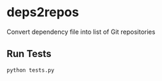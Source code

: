 # deps2repos
Convert dependency file into list of Git repositories

## Run Tests

```
python tests.py
```
